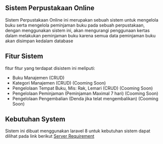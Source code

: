 ## Sistem Perpustakaan Online

Sistem Perpustakaan Online ini merupakan sebuah sistem untuk mengelola buku serta mengelola peminjaman buku pada sebuah perpustakaan, dengan menggunakan sistem ini, akan mengurangi penggunaan kertas dalam melakukan peminjaman buku karena semua data peminjaman buku akan disimpan kedalam database

## Fitur Sistem

fitur fitur yang terdapat disistem ini meliputi:

-   Buku Manajemen (CRUD)
-   Kategori Manajemen (CRUD) (Cooming Soon)
-   Pengelolaan Tempat Buku, Mis: Rak, Lemari (CRUD) (Cooming Soon)
-   Pengelolaan Peminjaman (Peminjaman Maximal 7 hari) (Cooming Soon)
-   Pengelolaan Pengembalian (Denda jika telat mengembalikan) (Cooming Soon)

## Kebutuhan System

Sistem ini dibuat menggunakan laravel 8 untuk kebutuhan sistem dapat dilihat pada link berikut [Server Requirement](https://laravel.com/docs/8.x#server-requirements)
